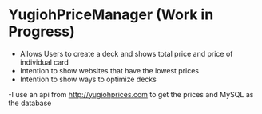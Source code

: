 # YugiohPriceManager (Work in Progress)

- Allows Users to create a deck and shows total price and price of individual card
- Intention to show websites that have the lowest prices
- Intention to show ways to optimize decks


-I use an api from http://yugiohprices.com to get the prices and MySQL as the database
